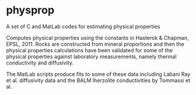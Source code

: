 # physprop
 A set of C and MatLab codes for estimating physical properties

 Computes physical properties using the constants in Hasterok & Chapman, EPSL, 2011.  Rocks are constructed from mineral proportions and then the physical properties calculations have been validated for some of the physical properties against laboratory measurements, namely thermal conductivity and diffusivity.

 The MatLab scripts produce fits to some of these data including Labani Ray et al. diffusivity data and the BALM lherzolite conductivities by Tommassi et al.
